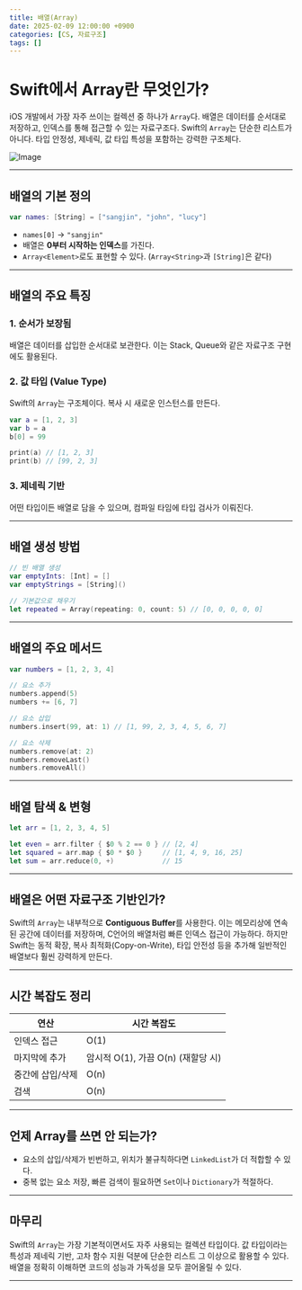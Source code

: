 ```yaml
---
title: 배열(Array)
date: 2025-02-09 12:00:00 +0900
categories: [CS, 자료구조]
tags: []
---
```



# Swift에서 Array란 무엇인가?

iOS 개발에서 가장 자주 쓰이는 컬렉션 중 하나가 `Array`다. 배열은 데이터를 순서대로 저장하고, 인덱스를 통해 접근할 수 있는 자료구조다. Swift의 `Array`는 단순한 리스트가 아니다. 타입 안정성, 제네릭, 값 타입 특성을 포함하는 강력한 구조체다.

![Image](https://github.com/user-attachments/assets/e1a979fa-5d9a-4af0-b4e2-e4dcb2d097fe)

---

## 배열의 기본 정의

```swift
var names: [String] = ["sangjin", "john", "lucy"]
```

* `names[0]` → `"sangjin"`
* 배열은 **0부터 시작하는 인덱스**를 가진다.
* `Array<Element>`로도 표현할 수 있다. (`Array<String>`과 `[String]`은 같다)

---

## 배열의 주요 특징

### 1. **순서가 보장됨**

배열은 데이터를 삽입한 순서대로 보관한다. 이는 Stack, Queue와 같은 자료구조 구현에도 활용된다.

### 2. **값 타입 (Value Type)**

Swift의 `Array`는 구조체이다. 복사 시 새로운 인스턴스를 만든다.

```swift
var a = [1, 2, 3]
var b = a
b[0] = 99

print(a) // [1, 2, 3]
print(b) // [99, 2, 3]
```

### 3. **제네릭 기반**

어떤 타입이든 배열로 담을 수 있으며, 컴파일 타임에 타입 검사가 이뤄진다.

---

## 배열 생성 방법

```swift
// 빈 배열 생성
var emptyInts: [Int] = []
var emptyStrings = [String]()

// 기본값으로 채우기
let repeated = Array(repeating: 0, count: 5) // [0, 0, 0, 0, 0]
```

---

## 배열의 주요 메서드

```swift
var numbers = [1, 2, 3, 4]

// 요소 추가
numbers.append(5)
numbers += [6, 7]

// 요소 삽입
numbers.insert(99, at: 1) // [1, 99, 2, 3, 4, 5, 6, 7]

// 요소 삭제
numbers.remove(at: 2)
numbers.removeLast()
numbers.removeAll()
```

---

## 배열 탐색 & 변형

```swift
let arr = [1, 2, 3, 4, 5]

let even = arr.filter { $0 % 2 == 0 } // [2, 4]
let squared = arr.map { $0 * $0 }     // [1, 4, 9, 16, 25]
let sum = arr.reduce(0, +)            // 15
```

---

## 배열은 어떤 자료구조 기반인가?

Swift의 `Array`는 내부적으로 **Contiguous Buffer**를 사용한다. 이는 메모리상에 연속된 공간에 데이터를 저장하며, C언어의 배열처럼 빠른 인덱스 접근이 가능하다.
하지만 Swift는 동적 확장, 복사 최적화(Copy-on-Write), 타입 안전성 등을 추가해 일반적인 배열보다 훨씬 강력하게 만든다.

---

## 시간 복잡도 정리

| 연산        | 시간 복잡도                    |
| --------- | ------------------------- |
| 인덱스 접근    | O(1)                      |
| 마지막에 추가   | 암시적 O(1), 가끔 O(n) (재할당 시) |
| 중간에 삽입/삭제 | O(n)                      |
| 검색        | O(n)                      |

---

## 언제 Array를 쓰면 안 되는가?

* 요소의 삽입/삭제가 빈번하고, 위치가 불규칙하다면 `LinkedList`가 더 적합할 수 있다.
* 중복 없는 요소 저장, 빠른 검색이 필요하면 `Set`이나 `Dictionary`가 적절하다.

---

## 마무리

Swift의 `Array`는 가장 기본적이면서도 자주 사용되는 컬렉션 타입이다. 값 타입이라는 특성과 제네릭 기반, 고차 함수 지원 덕분에 단순한 리스트 그 이상으로 활용할 수 있다. 배열을 정확히 이해하면 코드의 성능과 가독성을 모두 끌어올릴 수 있다.

---


